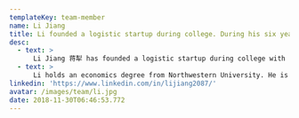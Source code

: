 ```yaml
---
templateKey: team-member
name: Li Jiang
title: Li founded a logistic startup during college. During his six years at GSV Capital, Li organized Pioneer Summit and Global Education Summit with 1,500 attendees including Bill Campbell and Barack Obama.
desc:
  - text: >
      Li Jiang 蒋犁 has founded a logistic startup during college with the highest revenue. During his six years at GSV Capital, Li organized Pioneer Summit and Global Education Summit with 1,500 attendees including Bill Campbell and Barack Obama.
  - text: >
      Li holds an economics degree from Northwestern University. He is an adjunct professor​ at Northwestern's Farley Center for Entrepreneurship and Innovation. Li trains on ultimate frisbee daily and owns an amateur team that won nationally in 2017.
linkedin: 'https://www.linkedin.com/in/lijiang2087/'
avatar: /images/team/li.jpg
date: 2018-11-30T06:46:53.772
---
```

